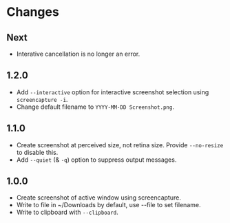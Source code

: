 # Changes

## Next

- Interative cancellation is no longer an error.

## 1.2.0

- Add `--interactive` option for interactive screenshot selection using `screencapture -i`.
- Change default filename to `YYYY-MM-DD Screenshot.png`.

## 1.1.0

- Create screenshot at perceived size, not retina size. Provide `--no-resize` to disable this.
- Add `--quiet` (& `-q`) option to suppress output messages.

## 1.0.0

- Create screenshot of active window using screencapture.
- Write to file in ~/Downloads by default, use --file to set filename.
- Write to clipboard with `--clipboard`.
